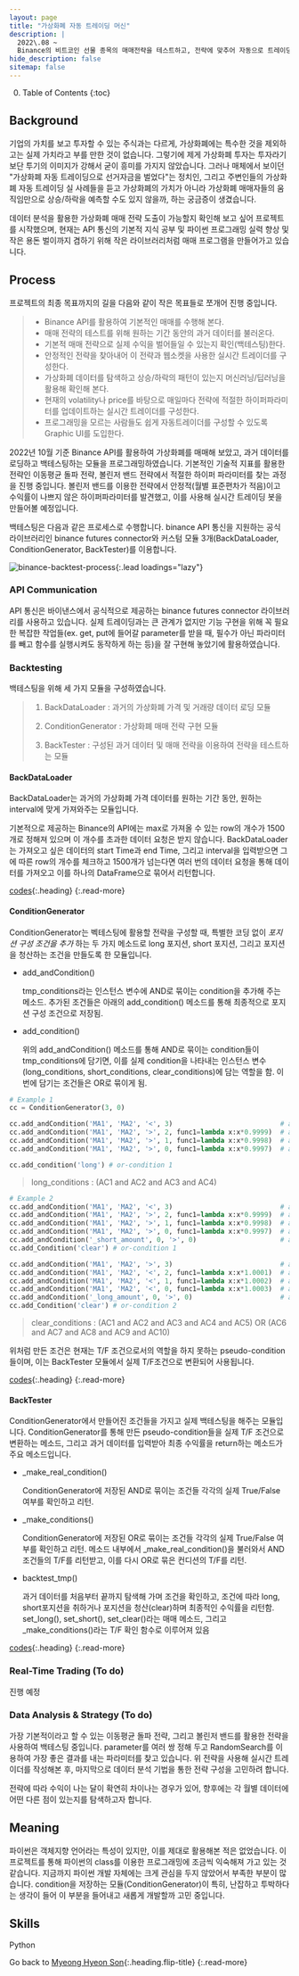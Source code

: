 ```yaml
---
layout: page
title: "가상화폐 자동 트레이딩 머신"
description: |
  2022\.08 ~  
  Binance의 비트코인 선물 종목의 매매전략을 테스트하고, 전략에 맞추어 자동으로 트레이딩하는 봇을 만드는 개인 프로젝트입니다.
hide_description: false
sitemap: false
---
```


0. Table of Contents
{:toc}


## Background

기업의 가치를 보고 투자할 수 있는 주식과는 다르게, 가상화폐에는 특수한 것을 제외하고는 실제 가치라고 부를 만한 것이 없습니다. 그렇기에 제게 가상화폐 투자는 투자라기보단 투기의 이미지가 강해서 굳이 흥미를 가지지 않았습니다. 그러나 매체에서 보이던 "가상화폐 자동 트레이딩으로 선거자금을 벌었다"는 정치인, 그리고 주변인들의 가상화폐 자동 트레이딩 실 사례들을 듣고 가상화폐의 가치가 아니라 가상화폐 매매자들의 움직임만으로 상승/하락을 예측할 수도 있지 않을까, 하는 궁금증이 생겼습니다.

데이터 분석을 활용한 가상화폐 매매 전략 도출이 가능할지 확인해 보고 싶어 프로젝트를 시작했으며, 현재는 API 통신의 기본적 지식 공부 및 파이썬 프로그래밍 실력 향상 및 작은 용돈 벌이까지 겸하기 위해 작은 라이브러리처럼 매매 프로그램을 만들어가고 있습니다.


## Process

프로젝트의 최종 목표까지의 길을 다음와 같이 작은 목표들로 쪼개어 진행 중입니다.

> - Binance API를 활용하여 기본적인 매매를 수행해 본다.
> - 매매 전략의 테스트를 위해 원하는 기간 동안의 과거 데이터를 불러온다.
> - 기본적 매매 전략으로 실제 수익을 벌어들일 수 있는지 확인(백테스팅)한다.
> - 안정적인 전략을 찾아내어 이 전략과 웹소켓을 사용한 실시간 트레이더를 구성한다.
> - 가상화폐 데이터를 탐색하고 상승/하락의 패턴이 있는지 머신러닝/딥러닝을 활용해 확인해 본다.
> - 현재의 volatility나 price를 바탕으로 매일마다 전략에 적절한 하이퍼파라미터를 업데이트하는 실시간 트레이더를 구성한다.
> - 프로그래밍을 모르는 사람들도 쉽게 자동트레이더를 구성할 수 있도록 Graphic UI를 도입한다.

2022년 10월 기준 Binance API를 활용하여 가상화폐를 매매해 보았고, 과거 데이터를 로딩하고 백테스팅하는 모듈을 프로그래밍하였습니다. 기본적인 기술적 지표를 활용한 전략인 이동평균 돌파 전략, 볼린저 밴드 전략에서 적절한 하이퍼 파라미터를 찾는 과정을 진행 중입니다. 볼린저 밴드를 이용한 전략에서 안정적(월별 표준편차가 적음)이고 수익률이 나쁘지 않은 하이퍼파라미터를 발견했고, 이를 사용해 실시간 트레이딩 봇을 만들어볼 예정입니다.

백테스팅은 다음과 같은 프로세스로 수행합니다. binance API 통신을 지원하는 공식 라이브러리인 binance futures connector와 커스텀 모듈 3개(BackDataLoader, ConditionGenerator, BackTester)를 이용합니다.

![binance-backtest-process](/assets/img/projects/binance-backtest-process.jpg){:.lead loadings="lazy"}

### API Communication

API 통신은 바이낸스에서 공식적으로 제공하는 binance futures connector 라이브러리를 사용하고 있습니다. 실제 트레이딩과는 큰 관계가 없지만 기능 구현을 위해 꼭 필요한 복잡한 작업들(ex. get, put에 들어갈 parameter를 받을 때, 필수가 아닌 파라미터를 빼고 함수를 실행시켜도 동작하게 하는 등)을 잘 구현해 놓았기에 활용하였습니다.


### Backtesting

백테스팅을 위해 세 가지 모듈을 구성하였습니다.

> 1. BackDataLoader : 과거의 가상화폐 가격 및 거래량 데이터 로딩 모듈
> 
> 2. ConditionGenerator : 가상화폐 매매 전략 구현 모듈
> 
> 3. BackTester : 구성된 과거 데이터 및 매매 전략을 이용하여 전략을 테스트하는 모듈


####  BackDataLoader

BackDataLoader는 과거의 가상화폐 가격 데이터를 원하는 기간 동안, 원하는 interval에 맞게 가져와주는 모듈입니다. 

기본적으로 제공하는 Binance의 API에는 max로 가져올 수 있는 row의 개수가 1500개로 정해져 있으며 이 개수를 초과한 데이터 요청은 받지 않습니다. BackDataLoader는 가져오고 싶은 데이터의 start Time과 end Time, 그리고 interval을 입력받으면 그에 따른 row의 개수를 체크하고 1500개가 넘는다면 여러 번의 데이터 요청을 통해 데이터를 가져오고 이를 하나의 DataFrame으로 묶어서 리턴합니다.

[codes](https://github.com/menmenmeng/TIL/blob/main/AutoTrader/BinanceTrader/backTester/BackDataLoader.py){:.heading}
{:.read-more}


####  ConditionGenerator

ConditionGenerator는 벡테스팅에 활용할 전략을 구성할 때, 특별한 코딩 없이 _포지션 구성 조건을 추가_ 하는 두 가지 메소드로 long 포지션, short 포지션, 그리고 포지션을 청산하는 조건을 만들도록 한 모듈입니다.

- add_andCondition()

  tmp_conditions라는 인스턴스 변수에 AND로 묶이는 condition을 추가해 주는 메소드. 추가된 조건들은 아래의 add_condition() 메소드를 통해 최종적으로 포지션 구성 조건으로 저장됨.

- add_condition()

  위의 add_andCondition() 메소드를 통해 AND로 묶이는 condition들이 tmp_conditions에 담기면, 이를 실제 condition을 나타내는 인스턴스 변수(long_conditions, short_conditions, clear_conditions)에 담는 역할을 함. 이번에 담기는 조건들은 OR로 묶이게 됨.


~~~python
# Example 1
cc = ConditionGenerator(3, 0)

cc.add_andCondition('MA1', 'MA2', '<', 3)                           # and-condition 1 (AC1)
cc.add_andCondition('MA1', 'MA2', '>', 2, func1=lambda x:x*0.9999)  # and-condition 2 (AC2)
cc.add_andCondition('MA1', 'MA2', '>', 1, func1=lambda x:x*0.9998)  # and-condition 3 (AC3)
cc.add_andCondition('MA1', 'MA2', '>', 0, func1=lambda x:x*0.9997)  # and-condition 4 (AC4)

cc.add_condition('long') # or-condition 1
~~~

> long_conditions : (AC1 and AC2 and AC3 and AC4)

~~~python
# Example 2
cc.add_andCondition('MA1', 'MA2', '<', 3)                           # and-condition 1 (AC1)
cc.add_andCondition('MA1', 'MA2', '>', 2, func1=lambda x:x*0.9999)  # and-condition 2 (AC2)
cc.add_andCondition('MA1', 'MA2', '>', 1, func1=lambda x:x*0.9998)  # and-condition 3 (AC3)
cc.add_andCondition('MA1', 'MA2', '>', 0, func1=lambda x:x*0.9997)  # and-condition 4 (AC4)
cc.add_andCondition('_short_amount', 0, '>', 0)                     # and-condition 5 (AC5)
cc.add_Condition('clear') # or-condition 1

cc.add_andCondition('MA1', 'MA2', '>', 3)                           # and-condition 6 (AC6)
cc.add_andCondition('MA1', 'MA2', '<', 2, func1=lambda x:x*1.0001)  # and-condition 7 (AC7)
cc.add_andCondition('MA1', 'MA2', '<', 1, func1=lambda x:x*1.0002)  # and-condition 8 (AC8)
cc.add_andCondition('MA1', 'MA2', '<', 0, func1=lambda x:x*1.0003)  # and-condition 9 (AC9)
cc.add_andCondition('_long_amount', 0, '>', 0)                      # and-condition 10 (AC10)
cc.add_Condition('clear') # or-condition 2
~~~

> clear_conditions : (AC1 and AC2 and AC3 and AC4 and AC5) OR (AC6 and AC7 and AC8 and AC9 and AC10)


위처럼 만든 조건은 현재는 T/F 조건으로서의 역할을 하지 못하는 pseudo-condition들이며, 이는 BackTester 모듈에서 실제 T/F조건으로 변환되어 사용됩니다.

[codes](https://github.com/menmenmeng/TIL/blob/main/AutoTrader/BinanceTrader/conditionGenerator/ConditionGenerator.py){:.heading}
{:.read-more}


####  BackTester

ConditionGenerator에서 만들어진 조건들을 가지고 실제 백테스팅을 해주는 모듈입니다. ConditionGenerator를 통해 만든 pseudo-condition들을 실제 T/F 조건으로 변환하는 메소드, 그리고 과거 데이터를 입력받아 최종 수익률을 return하는 메소드가 주요 메소드입니다.

- _make_real_condition()

  ConditionGenerator에 저장된 AND로 묶이는 조건들 각각의 실제 True/False 여부를 확인하고 리턴.

- _make_conditions()

  ConditionGenerator에 저장된 OR로 묶이는 조건들 각각의 실제 True/False 여부를 확인하고 리턴.
  메소드 내부에서 _make_real_condition()을 불러와서 AND 조건들의 T/F를 리턴받고, 이를 다시 OR로 묶은 컨디션의 T/F를 리턴.

- backtest_tmp()

  과거 데이터를 처음부터 끝까지 탐색해 가며 조건을 확인하고, 조건에 따라 long, short포지션을 취하거나 포지션을 청산(clear)하며 최종적인 수익률을 리턴함. set_long(), set_short(), set_clear()라는 매매 메소드, 그리고 _make_conditions()라는 T/F 확인 함수로 이루어져 있음


[codes](https://github.com/menmenmeng/TIL/blob/main/AutoTrader/BinanceTrader/backTester/BackTester.py){:.heading}
{:.read-more}


### Real-Time Trading (To do)

진행 예정

### Data Analysis & Strategy (To do)

가장 기본적이라고 할 수 있는 이동평균 돌파 전략, 그리고 볼린저 밴드를 활용한 전략을 사용하여 백테스팅 중입니다. parameter를 여러 쌍 정해 두고 RandomSearch를 이용하여 가장 좋은 결과를 내는 파라미터를 찾고 있습니다. 위 전략을 사용해 실시간 트레이더를 작성해본 후, 마지막으로 데이터 분석 기법을 통한 전략 구성을 고민하려 합니다.

전략에 따라 수익이 나는 달이 확연히 차이나는 경우가 있어, 향후에는 각 월별 데이터에 어떤 다른 점이 있는지를 탐색하고자 합니다.


## Meaning

파이썬은 객체지향 언어라는 특성이 있지만, 이를 제대로 활용해본 적은 없었습니다. 이 프로젝트를 통해 파이썬의 class를 이용한 프로그래밍에 조금씩 익숙해져 가고 있는 것 같습니다. 지금까지 파이썬 개발 자체에는 크게 관심을 두지 않았어서 부족한 부분이 많습니다. condition을 저장하는 모듈(ConditionGenerator)이 특히, 난잡하고 투박하다는 생각이 들어 이 부분을 들어내고 새롭게 개발할까 고민 중입니다.




## Skills

Python

Go back to [Myeong Hyeon Son](/about/){:.heading.flip-title}
{:.read-more}